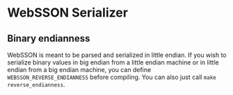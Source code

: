 # WebSSON Serializer

## Binary endianness

WebSSON is meant to be parsed and serialized in little endian. If you wish to
serialize binary values in big endian from a little endian machine or in little
endian from a big endian machine, you can define `WEBSSON_REVERSE_ENDIANNESS`
before compiling. You can also just call `make reverse_endianness`.